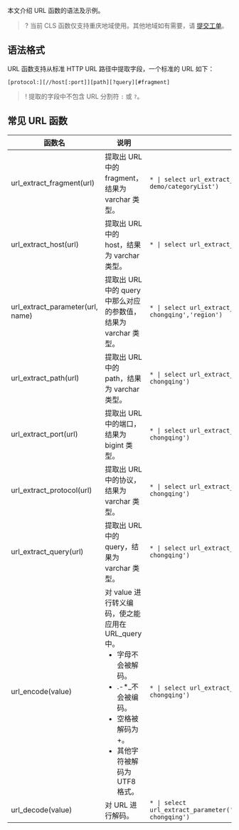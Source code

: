 本文介绍 URL 函数的语法及示例。

>? 当前 CLS 函数仅支持重庆地域使用。其他地域如有需要，请 [提交工单](https://console.cloud.tencent.com/workorder/category)。
>

## 语法格式

URL 函数支持从标准 HTTP URL 路径中提取字段，一个标准的 URL 如下：

```
[protocol:][//host[:port]][path][?query][#fragment]
```

>! 提取的字段中不包含 URL 分割符 `:` 或 `?`。
>


## 常见 URL 函数

| 函数名              | 说明                                 | 示例                              | 输出结果                                |
| ---------------- | ---------------------------- | ------------------------- | --------------------------------- |
| url_extract_fragment(url)        | 提取出 URL 中的 fragment，结果为 varchar 类型。                   | `* \| select url_extract_fragment('https://console.cloud.tencent.com/#/project/dashboard-demo/categoryList')` | `/project/dashboard-demo/categoryList`                       |
| url_extract_host(url)            | 提取出 URL 中的 host，结果为 varchar 类型。                       | `* \| select url_extract_fragment('https://console.cloud.tencent.com/cls')` | `console.cloud.tencent.com`                                  |
| url_extract_parameter(url, name) | 提取出 URL 中的 query 中那么对应的参数值，结果为 varchar 类型。    | `* \| select url_extract_parameter('https://console.cloud.tencent.com/cls?region=ap-chongqing','region')` | `ap-chongqing`                                               |
| url_extract_path(url)            | 提取出 URL 中的 path，结果为 varchar 类型。                       | `* \| select url_extract_parameter('https://console.cloud.tencent.com/cls?region=ap-chongqing')` | `cls`                                                        |
| url_extract_port(url)            | 提取出 URL 中的端口，结果为 bigint 类型。                        | `* \| select url_extract_parameter('https://console.cloud.tencent.com:80/cls?region=ap-chongqing')` | `80`                                                         |
| url_extract_protocol(url)        | 提取出 URL 中的协议，结果为 varchar 类型。                       | `* \| select url_extract_parameter('https://console.cloud.tencent.com:80/cls?region=ap-chongqing')` | `https`                                                      |
| url_extract_query(url)           | 提取出 URL 中的 query，结果为 varchar 类型。                      | `* \| select url_extract_parameter('https://console.cloud.tencent.com:80/cls?region=ap-chongqing')` | `region=ap-chongqing`                                        |
| url_encode(value)                | 对 value 进行转义编码，使之能应用在 URL_query 中。<ul  style="margin: 0;"><li>字母不会被解码。</li><li>.-\*\_不会被编码。</li><li>空格被解码为+。</li><li>其他字符被解码为 UTF8 格式。</li></ul> | `* \| select url_extract_parameter('https://console.cloud.tencent.com:80/cls?region=ap-chongqing')` | `https%3A%2F%2Fconsole.cloud.tencent.com%3A80%2Fcls%3Fregion%3Dap-chongqing` |
| url_decode(value)                | 对 URL 进行解码。                                              | `* \| select url_extract_parameter('https%3A%2F%2Fconsole.cloud.tencent.com%3A80%2Fcls%3Fregion%3Dap-chongqing')` | `https://console.cloud.tencent.com:80/cls?region=ap-chongqing` |




